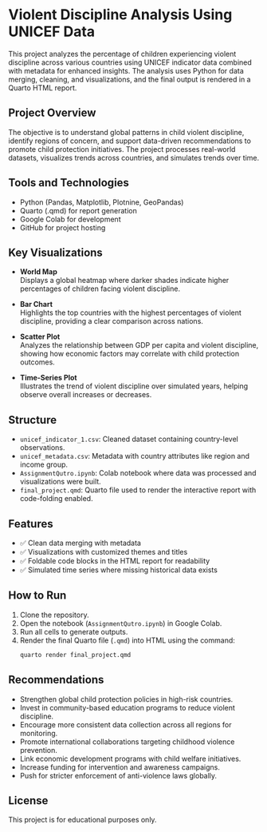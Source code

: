 # Violent Discipline Analysis Using UNICEF Data

This project analyzes the percentage of children experiencing violent discipline across various countries using UNICEF indicator data combined with metadata for enhanced insights. The analysis uses Python for data merging, cleaning, and visualizations, and the final output is rendered in a Quarto HTML report.

## Project Overview

The objective is to understand global patterns in child violent discipline, identify regions of concern, and support data-driven recommendations to promote child protection initiatives. The project processes real-world datasets, visualizes trends across countries, and simulates trends over time.

## Tools and Technologies

- Python (Pandas, Matplotlib, Plotnine, GeoPandas)
- Quarto (.qmd) for report generation
- Google Colab for development
- GitHub for project hosting

## Key Visualizations

- **World Map**  
  Displays a global heatmap where darker shades indicate higher percentages of children facing violent discipline.

- **Bar Chart**  
  Highlights the top countries with the highest percentages of violent discipline, providing a clear comparison across nations.

- **Scatter Plot**  
  Analyzes the relationship between GDP per capita and violent discipline, showing how economic factors may correlate with child protection outcomes.

- **Time-Series Plot**  
  Illustrates the trend of violent discipline over simulated years, helping observe overall increases or decreases.

## Structure

- `unicef_indicator_1.csv`: Cleaned dataset containing country-level observations.
- `unicef_metadata.csv`: Metadata with country attributes like region and income group.
- `AssignmentQutro.ipynb`: Colab notebook where data was processed and visualizations were built.
- `final_project.qmd`: Quarto file used to render the interactive report with code-folding enabled.

## Features

- ✅ Clean data merging with metadata  
- ✅ Visualizations with customized themes and titles  
- ✅ Foldable code blocks in the HTML report for readability  
- ✅ Simulated time series where missing historical data exists  

## How to Run

1. Clone the repository.
2. Open the notebook (`AssignmentQutro.ipynb`) in Google Colab.
3. Run all cells to generate outputs.
4. Render the final Quarto file (`.qmd`) into HTML using the command:  
   ```bash
   quarto render final_project.qmd
   ```

## Recommendations

- Strengthen global child protection policies in high-risk countries.
- Invest in community-based education programs to reduce violent discipline.
- Encourage more consistent data collection across all regions for monitoring.
- Promote international collaborations targeting childhood violence prevention.
- Link economic development programs with child welfare initiatives.
- Increase funding for intervention and awareness campaigns.
- Push for stricter enforcement of anti-violence laws globally.

## License

This project is for educational purposes only.

